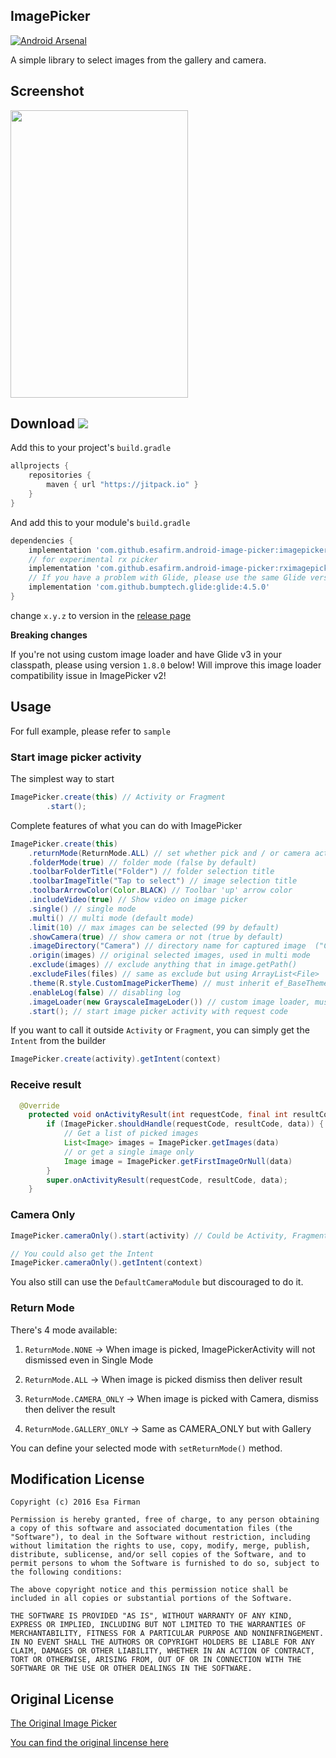 ## ImagePicker

[![Android Arsenal](https://img.shields.io/badge/Android%20Arsenal-ImagePicker-brightgreen.svg?style=flat)](https://android-arsenal.com/details/1/4618)

A simple library to select images from the gallery and camera.

## Screenshot

<img src="https://raw.githubusercontent.com/esafirm/android-image-picker/master/art/ss.gif" height="460" width="284"/>

## Download [![](https://jitpack.io/v/esafirm/android-image-picker.svg)](https://jitpack.io/#esafirm/android-image-picker)

Add this to your project's `build.gradle`

```groovy
allprojects {
    repositories {
        maven { url "https://jitpack.io" }
    }
}
```

And add this to your module's `build.gradle` 

```groovy
dependencies {
	implementation 'com.github.esafirm.android-image-picker:imagepicker:x.y.z'
	// for experimental rx picker
	implementation 'com.github.esafirm.android-image-picker:rximagepicker:x.y.z'
	// If you have a problem with Glide, please use the same Glide version or simply open an issue
	implementation 'com.github.bumptech.glide:glide:4.5.0'
}
```

change `x.y.z` to version in the [release page](https://github.com/esafirm/android-image-picker/releases)

**Breaking changes**

If you're not using custom image loader and have Glide v3 in your classpath, please using version `1.8.0` below! 
Will improve this image loader compatibility issue in ImagePicker v2! 

## Usage

For full example, please refer to `sample`

### Start image picker activity

The simplest way to start 

```java
ImagePicker.create(this) // Activity or Fragment
	    .start();
``` 

Complete features of what you can do with ImagePicker

```java
ImagePicker.create(this)
	.returnMode(ReturnMode.ALL) // set whether pick and / or camera action should return immediate result or not.
	.folderMode(true) // folder mode (false by default)
	.toolbarFolderTitle("Folder") // folder selection title
	.toolbarImageTitle("Tap to select") // image selection title
	.toolbarArrowColor(Color.BLACK) // Toolbar 'up' arrow color
	.includeVideo(true) // Show video on image picker 
	.single() // single mode
	.multi() // multi mode (default mode)
	.limit(10) // max images can be selected (99 by default)
	.showCamera(true) // show camera or not (true by default)
	.imageDirectory("Camera") // directory name for captured image  ("Camera" folder by default)
	.origin(images) // original selected images, used in multi mode
	.exclude(images) // exclude anything that in image.getPath()
	.excludeFiles(files) // same as exclude but using ArrayList<File>
	.theme(R.style.CustomImagePickerTheme) // must inherit ef_BaseTheme. please refer to sample
	.enableLog(false) // disabling log
	.imageLoader(new GrayscaleImageLoder()) // custom image loader, must be serializeable
	.start(); // start image picker activity with request code
```                

If you want to call it outside `Activity` or `Fragment`, you can simply get the `Intent` from the builder

```java
ImagePicker.create(activity).getIntent(context)

```

### Receive result

```java
  @Override
    protected void onActivityResult(int requestCode, final int resultCode, Intent data) {
        if (ImagePicker.shouldHandle(requestCode, resultCode, data)) {
			// Get a list of picked images
			List<Image> images = ImagePicker.getImages(data)
            // or get a single image only
			Image image = ImagePicker.getFirstImageOrNull(data)
        }
        super.onActivityResult(requestCode, resultCode, data);
    }
```


### Camera Only

```java
ImagePicker.cameraOnly().start(activity) // Could be Activity, Fragment, Support Fragment 

// You could also get the Intent 
ImagePicker.cameraOnly().getIntent(context)
```

You also still can use the `DefaultCameraModule` but discouraged to do it. 

### Return Mode

There's 4 mode available:

1. `ReturnMode.NONE` -> When image is picked, ImagePickerActivity will not dismissed even in Single Mode

2. `ReturnMode.ALL` -> When image is picked dismiss then deliver result

3. `ReturnMode.CAMERA_ONLY` -> When image is picked with Camera, dismiss then deliver the result

4. `ReturnMode.GALLERY_ONLY` -> Same as CAMERA_ONLY but with Gallery

You can define your selected mode with `setReturnMode()` method. 


## Modification License

```
Copyright (c) 2016 Esa Firman

Permission is hereby granted, free of charge, to any person obtaining a copy of this software and associated documentation files (the "Software"), to deal in the Software without restriction, including without limitation the rights to use, copy, modify, merge, publish, distribute, sublicense, and/or sell copies of the Software, and to permit persons to whom the Software is furnished to do so, subject to the following conditions:

The above copyright notice and this permission notice shall be included in all copies or substantial portions of the Software.

THE SOFTWARE IS PROVIDED "AS IS", WITHOUT WARRANTY OF ANY KIND, EXPRESS OR IMPLIED, INCLUDING BUT NOT LIMITED TO THE WARRANTIES OF MERCHANTABILITY, FITNESS FOR A PARTICULAR PURPOSE AND NONINFRINGEMENT. IN NO EVENT SHALL THE AUTHORS OR COPYRIGHT HOLDERS BE LIABLE FOR ANY CLAIM, DAMAGES OR OTHER LIABILITY, WHETHER IN AN ACTION OF CONTRACT, TORT OR OTHERWISE, ARISING FROM, OUT OF OR IN CONNECTION WITH THE SOFTWARE OR THE USE OR OTHER DEALINGS IN THE SOFTWARE.
```

## Original License

[The Original Image Picker](https://github.com/nguyenhoanglam/ImagePicker)

[You can find the original lincense here ](https://raw.githubusercontent.com/esafirm/ImagePicker/master/ORIGINAL_LICENSE) 


